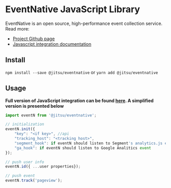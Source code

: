 # EventNative JavaScript Library

EventNative is an open source, high-performance event collection service. Read more:
* [Project Github page](https://github.com/jitsucom/eventnative/)
* [Javascript integration documentation](https://docs.eventnative.org/sending-data/javascript-reference)


## Install
`npm install --save @jitsu/eventnative` or `yarn add @jitsu/eventnative`

## Usage
**Full version of JavaScript integration can be found [here](https://docs.eventnative.org/sending-data/javascript-reference). A simplified version is presented below**

```javascript 
import eventN from '@jitsu/eventnative';

// initialization
eventN.init({
    "key": "<if key>", //api
    "tracking_host": "<tracking host>",
    "segment_hook": if eventN should listen to Segment's analytics.js events,
    "ga_hook": if eventN should listen to Google Analitics event
});

// push user info
eventN.id({ ...user properties}); 

// push event
eventN.track('pageview');

```